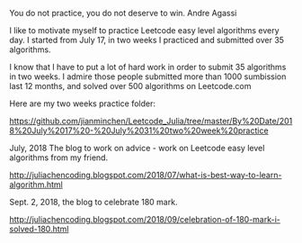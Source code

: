 You do not practice, you do not deserve to win. Andre Agassi

I like to motivate myself to practice Leetcode easy level algorithms every day. I started from July 17, in two weeks I practiced and submitted over 35 algorithms. 

I know that I have to put a lot of hard work in order to submit 35 algorithms in two weeks. I admire those people submitted more than 1000 sumbission last 12 months, and solved over 500 algorithms on Leetcode.com

Here are my two weeks practice folder:

https://github.com/jianminchen/Leetcode_Julia/tree/master/By%20Date/2018%20July%2017%20-%20July%2031%20two%20week%20practice

July, 2018
The blog to work on advice - work on Leetcode easy level algorithms from my friend. 

http://juliachencoding.blogspot.com/2018/07/what-is-best-way-to-learn-algorithm.html


Sept. 2, 2018, the blog to celebrate 180 mark. 

http://juliachencoding.blogspot.com/2018/09/celebration-of-180-mark-i-solved-180.html

